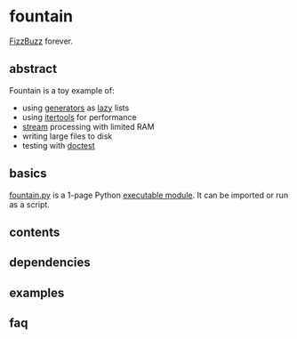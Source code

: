 # fountain

[FizzBuzz]() forever.

## abstract

Fountain is a toy example of:

- using [generators]() as [lazy]() lists
- using [itertools]() for performance
- [stream]() processing with limited RAM
- writing large files to disk
- testing with [doctest]()

## basics

[fountain.py](src/fountain.py) is a 1-page Python [executable module]().
It can be imported or run as a script.

## contents

## dependencies

## examples

## faq
